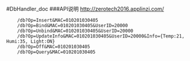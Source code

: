 #DbHandler_doc
###API说明
        http://zerotech2016.applinzi.com/

        /db?Op=Insert&MAC=010201030405
        /db?Op=Bind&MAC=010201030405&UserID=20000
        /db?Op=Unbind&MAC=010201030405&UserID=20000
        /db?Op=UpdateInfo&MAC=010201030405&UserID=20000&Info={Temp:21, Humi:35, Light:ON}
        /db?Op=Off&MAC=010201030405
        /db?Op=Query&MAC=010201030405
